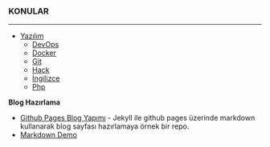 ### KONULAR
---
+ [Yazılım](https://github.com/cllsrm/notes/blob/main/mds/yaz%C4%B1l%C4%B1m.md)
  + [DevOps](https://github.com/cllsrm/notes/blob/main/mds/devops.md)
  + [Docker](https://github.com/cllsrm/notes/blob/main/mds/docker.md)
  + [Git](https://github.com/cllsrm/notes/blob/main/mds/git.md)
  + [Hack](https://github.com/cllsrm/notes/blob/main/mds/hack.md)
  + [İngilizce](https://github.com/cllsrm/notes/blob/main/mds/ingilizce.md)
  + [Php](https://github.com/cllsrm/notes/blob/main/mds/php.md)

__Blog Hazırlama__
+ [Github Pages Blog Yapımı](https://github.com/mehmetakifakkus/blogTemplate) - Jekyll ile github pages üzerinde markdown kullanarak blog sayfası hazırlamaya örnek bir repo.
+ [Markdown Demo](https://markdown-it.github.io/)
